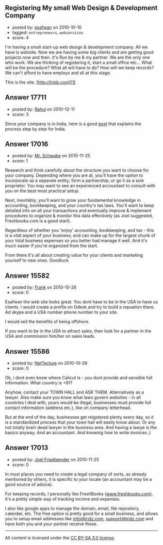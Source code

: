 ## Registering My small Web Design & Development Company

- posted by: [esafwan](https://stackexchange.com/users/-1/4741-esafwan) on 2010-10-10
- tagged: `entrepreneurs`, `webservices`
- score: 4

I'm having a small start-up web design & development company. All we have is website. Now we are having some big clients and are getting good projects now and then. It's Run by me & my partner. We are the only one who work. We are thinking of registering it, start a small office etc... What will be the procedure? What all will have to do? How will we keep records?
We can't afford to have employs and all at this stage. 

This is the site. [http://tridz.com][1]


  [1]: http://tridz.com


## Answer 17711

- posted by: [Rahul](https://stackexchange.com/users/-1/2109-rahul) on 2010-12-11
- score: 3

<p>Since your company is in India, here is a good <a href="http://trak.in/tags/business/2009/07/01/starting-business-in-india-simplified-process/" rel="nofollow">post</a> that explains the process step by step for India.</p>



## Answer 17016

- posted by: [Mr. Schwabe](https://stackexchange.com/users/-1/5593-mr-schwabe) on 2010-11-25
- score: 1

Research and think carefully about the structure you want to choose for your company.  Depending where you are at, you'll have the option to incorporate as a separate entity; form a partnership; or go it as a sole proprietor.   You may want to see an experienced accountant to consult with you on the best most practical setup.  

Next, inevitably, you'll want to grow your fundamental knowledge in accounting, bookkeeping, and your country's tax laws.  You'll want to keep detailed info on all your transactions and eventually improve & implement procedures to organize & monitor this data effectively (as Joel suggested, Freshbooks.com is a good start). 

Regardless of whether you 'enjoy' accounting, bookkeeping, and tax - this is a vital aspect of your business; and can make up for the largest chunk of your total business expenses so you better had manage it well.  And it's much easier if you're organized from the start.

From there it's all about creating value for your clients and marketing yourself to new ones.  Goodluck. 


## Answer 15582

- posted by: [Frank](https://stackexchange.com/users/-1/4858-frank) on 2010-10-26
- score: 0

Esafwan the web site looks great.  You dont have to be in the USA to have us clients.  I would create a profile on Odesk and try to build a repuation there.  Ad skype and a USA number phone number to your site.

I would sell the benefits of being offshore.

If you want to be in the USA to attract sales, then look for a partner in the USA and commission him/her on sales leads.




## Answer 15586

- posted by: [NetTecture](https://stackexchange.com/users/-1/3350-nettecture) on 2010-10-26
- score: 0

Ok, i dont even know where Calicut is - you dont provide and sensible full information. What country is +91?

Anyhow, contact your TOWN HALL and ASK THEM. Alternatively as a lawyer. Also make sure you know what laws govern websites - in all countries I deal with, yours would be illegal, businesses must provide full contact information (address etc.), like on company letterhead.

But at the end of the day, businesses get reigstered plenty every day, so it is a standardized process that your town hall will easily know about. Or any not totally brain dead lawyer in the business area. And having a lawye is the basics anyway. And an accountant. And knowing how to write invoices ;)


## Answer 17013

- posted by: [Joel Friedlaender](https://stackexchange.com/users/-1/5543-joel-friedlaender) on 2010-11-25
- score: 0

In most places you need to create a legal company of sorts, as already mentioned by others, it is specific to your locale (an accountant may be a good source of advice).  

For keeping records, I personally like FreshBooks (www.freshbooks.com), it's a pretty simple way of tracking income and expenses.

I also like google apps to manage the domain, email, file repository, calendar, etc.  The free option is pretty good for a small business, and allows you to setup email addresses like info@tridz.com, support@tridz.com and have both you and your partner receive these.



---

All content is licensed under the [CC BY-SA 3.0 license](https://creativecommons.org/licenses/by-sa/3.0/).
